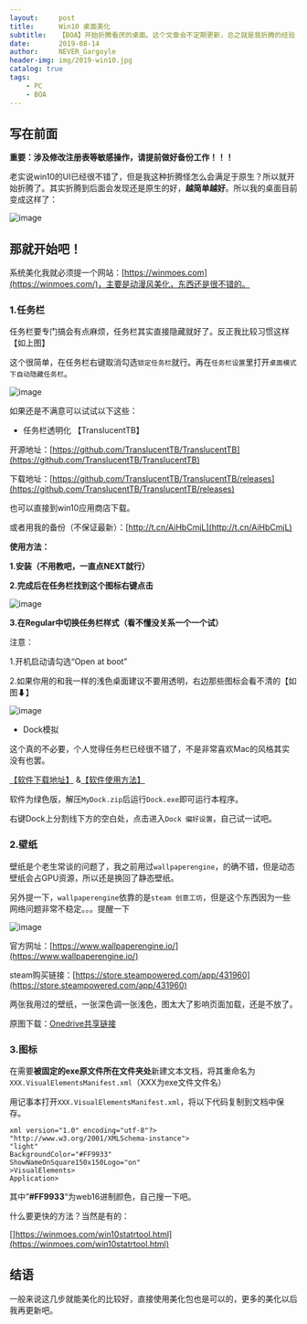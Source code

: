 ```yaml
---
layout:     post
title:      Win10 桌面美化
subtitle:   【BOA】开始折腾看厌的桌面。这个文章会不定期更新，总之就是我折腾的经验
date:       2019-08-14
author:     NEVER_Gargoyle
header-img: img/2019-win10.jpg
catalog: true
tags:
    - PC
    - BOA
---
```


## 写在前面

**重要：涉及修改注册表等敏感操作，请提前做好备份工作！！！**

老实说win10的UI已经很不错了，但是我这种折腾怪怎么会满足于原生？所以就开始折腾了。其实折腾到后面会发现还是原生的好，**越简单越好**。所以我的桌面目前变成这样了：  

![image](https://user-images.githubusercontent.com/40263799/62936010-38450880-bdfb-11e9-8b8f-f63aad4aaa9e.png)

## 那就开始吧！

系统美化我就必须提一个网站：[https://winmoes.com](https://winmoes.com/)，主要是动漫风美化，东西还是很不错的。  

### 1.任务栏

任务栏要专门搞会有点麻烦，任务栏其实直接隐藏就好了。反正我比较习惯这样【如上图】   

这个很简单，在任务栏右键取消勾选`锁定任务栏`就行。再在`任务栏设置`里打开`桌面模式下自动隐藏任务栏`。  

![image](https://user-images.githubusercontent.com/40263799/62951251-363f7180-be1c-11e9-99d2-f6d63794c997.png)

如果还是不满意可以试试以下这些：

- 任务栏透明化 【TranslucentTB】  

开源地址：[https://github.com/TranslucentTB/TranslucentTB](https://github.com/TranslucentTB/TranslucentTB)    

下载地址：[https://github.com/TranslucentTB/TranslucentTB/releases](https://github.com/TranslucentTB/TranslucentTB/releases)  

也可以直接到win10应用商店下载。  

或者用我的备份（不保证最新）：[http://t.cn/AiHbCmjL](http://t.cn/AiHbCmjL)  

**使用方法：**  

**1.安装（不用教吧，一直点NEXT就行）**  

**2.完成后在任务栏找到这个图标右键点击**  

![image](https://user-images.githubusercontent.com/40263799/62952259-e95c9a80-be1d-11e9-91be-b934c2f94890.png)

**3.在Regular中切换任务栏样式（看不懂没关系一个一个试）**  

注意：  

1.开机启动请勾选“Open at boot”  

2.如果你用的和我一样的浅色桌面建议不要用透明，右边那些图标会看不清的【如图⬇】

![image](https://user-images.githubusercontent.com/40263799/62952416-32acea00-be1e-11e9-87a9-19951fae9586.png)

- Dock模拟  

这个真的不必要，个人觉得任务栏已经很不错了，不是非常喜欢Mac的风格其实没有也罢。  

[【软件下载地址】](https://iboxgalileogiftedschoolor-my.sharepoint.com/:u:/g/personal/wangshusong_auooo_com/ES0aa0RVuphFv3O2YuE9Py0BUdd1r5CHcgHO0_mUyEvMxA?e=gAjpok) &[【软件使用方法】](https://iboxgalileogiftedschoolor-my.sharepoint.com/:b:/g/personal/wangshusong_auooo_com/EenzN41s745PjnEKaPPjxLsBQxDhdq7lE8gEU1v4NrlqAg?e=gScuE8)

软件为绿色版，解压`MyDock.zip`后运行`Dock.exe`即可运行本程序。  

右键Dock上分割线下方的空白处，点击进入`Dock 偏好设置`，自己试一试吧。  

### 2.壁纸

壁纸是个老生常谈的问题了，我之前用过`wallpaperengine`，的确不错，但是动态壁纸会占GPU资源，所以还是换回了静态壁纸。  

另外提一下，`wallpaperengine`依靠的是`steam 创意工坊`，但是这个东西因为一些网络问题非常不稳定。。。提醒一下  

![image](https://user-images.githubusercontent.com/40263799/63014058-398c3900-bec0-11e9-93d4-0d5381812c54.png)

官方网址：[https://www.wallpaperengine.io/](https://www.wallpaperengine.io/)  

steam购买链接：[https://store.steampowered.com/app/431960](https://store.steampowered.com/app/431960)   

两张我用过的壁纸，一张深色调一张浅色，图太大了影响页面加载，还是不放了。  

原图下载：[Onedrive共享链接](https://freeshadow-my.sharepoint.com/:f:/g/personal/rks2gmrmx_abcda_tech/Ehfoq3eJKrRKrInG2aD19IgBPGTg8fHEvxN6ZkPF__bcaw?e=618tke)  

### 3.图标

在需要**被固定的exe原文件所在文件夹处**新建文本文档，将其重命名为`XXX.VisualElementsManifest.xml`（XXX为exe文件文件名）  

用记事本打开`XXX.VisualElementsManifest.xml`，将以下代码复制到文档中保存。  

```
xml version="1.0" encoding="utf-8"?>
"http://www.w3.org/2001/XMLSchema-instance">
"light"
BackgroundColor="#FF9933"
ShowNameOnSquare150x150Logo="on"
>VisualElements>
Application>
```

其中”**#FF9933**“为web16进制颜色，自己搜一下吧。  

什么要更快的方法？当然是有的：  

[]https://winmoes.com/win10statrtool.html](https://winmoes.com/win10statrtool.html)  



## 结语

一般来说这几步就能美化的比较好，直接使用美化包也是可以的，更多的美化以后我再更新吧。
